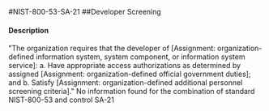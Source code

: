 #NIST-800-53-SA-21
##Developer Screening
#### Description
"The organization requires that the developer of [Assignment: organization-defined information system, system component, or information system service]:
  a.  Have appropriate access authorizations as determined by assigned [Assignment: organization-defined official government duties]; and
  b.  Satisfy [Assignment: organization-defined additional personnel screening criteria]."
No information found for the combination of standard NIST-800-53 and control SA-21
